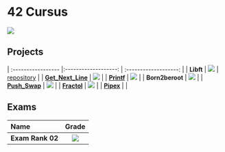 # 42 Cursus

[![](https://badge42.vercel.app/api/v2/cldy6bu0000060fmk7xt0ylzk/stats?cursusId=21&coalitionId=46)](https://github.com/JaeSeoKim/badge42)

## Projects

| :----------------- |:-------------------: | :-------------------: |
| **Libft**                                  | [![](https://badge42.vercel.app/api/v2/cldy6bu0000060fmk7xt0ylzk/project/2881963)](https://github.com/Elnop/liblp_c) | [repository](https://github.com/Elnop/liblp_c) |
| [**Get_Next_Line**](https://github.com/Elnop/liblp_c/tree/master/get_next_line) | [![](https://badge42.vercel.app/api/v2/cldy6bu0000060fmk7xt0ylzk/project/2897675)](https://github.com/Elnop/liblp_c/tree/master/get_next_line) |
| [**Printf**](https://github.com/Elnop/liblp_c/tree/master/liblp_printf)      | [![](https://badge42.vercel.app/api/v2/cldy6bu0000060fmk7xt0ylzk/project/2884030)](https://github.com/Elnop/liblp_c/tree/master/liblp_printf)  |
| **Born2beroot**                                                                 | ![](https://badge42.vercel.app/api/v2/cldy6bu0000060fmk7xt0ylzk/project/2897741)                                                               |
| [**Push_Swap**](https://github.com/Elnop/42-push_swap)                          | [![](https://badge42.vercel.app/api/v2/cldy6bu0000060fmk7xt0ylzk/project/2924641)](https://github.com/Elnop/42-push_swap)                      |
| [**Fractol**](https://github.com/Elnop/42-Fract-ol)                             | [![](https://badge42.vercel.app/api/v2/cldy6bu0000060fmk7xt0ylzk/project/2940680)](https://github.com/Elnop/42-Fract-ol)                       |
| [**Pipex**](https://github.com/Elnop/42-Pipex)                                  | |

## Exams
| Name | Grade |
| :----------------- |:-------------------:|
| **Exam Rank 02**   | ![](https://badge42.vercel.app/api/v2/cldy6bu0000060fmk7xt0ylzk/project/2920973) |
